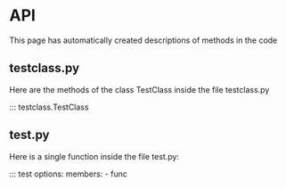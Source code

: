 # API

This page has automatically created descriptions of methods in the code

## testclass.py
Here are the methods of the class TestClass inside the file testclass.py

::: testclass.TestClass

## test.py
Here is a single function inside the file test.py:

::: test
    options:
        members:
            - func
